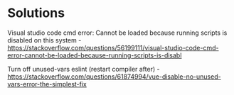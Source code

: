 # Solutions

Visual studio code cmd error: Cannot be loaded because running scripts is disabled on this system - 
https://stackoverflow.com/questions/56199111/visual-studio-code-cmd-error-cannot-be-loaded-because-running-scripts-is-disabl

Turn off unused-vars eslint (restart compiler after) - 
https://stackoverflow.com/questions/61874994/vue-disable-no-unused-vars-error-the-simplest-fix
